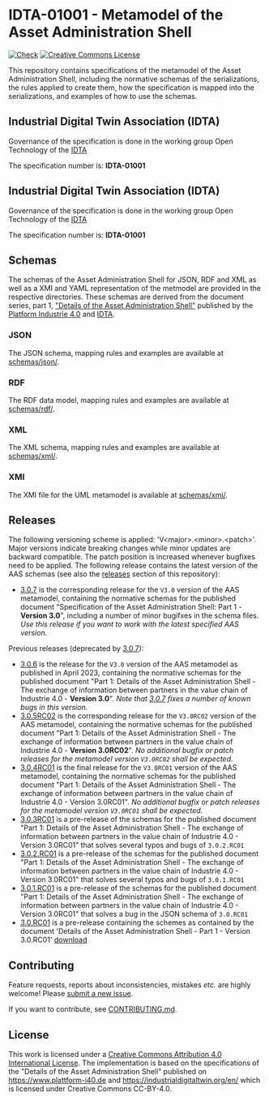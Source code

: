 # IDTA-01001 - Metamodel of the Asset Administration Shell

[![Check](
https://github.com/admin-shell-io/aas-specs/workflows/Check/badge.svg
)](
https://github.com/admin-shell-io/aas-specs/actions?query=workflow%3ACheck
)
[![Creative Commons License](
https://licensebuttons.net/l/by/4.0/88x31.png
)](
https://creativecommons.org/licenses/by/4.0/
)

This repository contains specifications of the metamodel of the Asset Administration Shell, including the normative schemas of the serializations, the rules applied to create them, how the specification is mapped into the serializations, and examples of how to use the schemas.

## Industrial Digital Twin Association (IDTA)

Governance of the specification is done in the working group Open Technology of the [IDTA](https://industrialdigitaltwin.org/en/)

The specification number is: **IDTA-01001**

## Industrial Digital Twin Association (IDTA)

Governance of the specification is done in the working group Open Technology of the [IDTA](https://industrialdigitaltwin.org/en/)

The specification number is: **IDTA-01001**

## Schemas

The schemas of the Asset Administration Shell for JSON, RDF and XML as well as a XMI and YAML representation of the metmodel are provided in the respective directories. 
These schemas are derived from the document series, part 1,
["Details of the Asset Administration Shell"](
https://www.plattform-i40.de/PI40/Redaktion/EN/Standardartikel/specification-administrationshell.html
) published by the [Platform Industrie 4.0](http://www.plattform-i40.de) and [IDTA](https://industrialdigitaltwin.org/en/).

### JSON

The JSON schema, mapping rules and examples are available at
[schemas/json/](schemas/json/).

### RDF

The RDF data model, mapping rules and examples are available at [schemas/rdf/](schemas/rdf/).

### XML

The XML schema, mapping rules and examples are available at [schemas/xml/](schemas/xml/).

### XMI

The XMI file for the UML metamodel is available at [schemas/xmi/](schemas/xmi/).
  
## Releases

The following versioning scheme is applied: 'V\<major>.\<minor>.\<patch>'. 
Major versions indicate breaking changes while minor updates are backward compatible.
The patch position is increased whenever bugfixes need to be applied. 
The following release contains the latest version of the AAS schemas (see also the [releases](https://github.com/admin-shell-io/aas-specs/releases) section of this repository):
* [3.0.7](https://github.com/admin-shell-io/aas-specs/releases/tag/V3.0.7) is the corresponding release for the `V3.0` version of the AAS metamodel, containing the normative schemas for the published document "Specification of the Asset Administration Shell: Part 1 - **Version 3.0**", including a number of minor bugifxes in the schema files. *Use this release if you want to work with the latest specified AAS version.*

Previous releases (deprecated by [3.0.7](https://github.com/admin-shell-io/aas-specs/releases/tag/V3.0.7)):
* [3.0.6](https://github.com/admin-shell-io/aas-specs/releases/tag/v3.0.6) is the release for the `V3.0` version of the AAS metamodel as published in April 2023, containing the normative schemas for the published document "Part 1: Details of the Asset Administration Shell - The exchange of information between partners in the value chain of Industrie 4.0 - **Version 3.0**". *Note that [3.0.7](https://github.com/admin-shell-io/aas-specs/releases/tag/V3.0.7) fixes a number of known bugs in this version.*
* [3.0.5RC02](https://github.com/admin-shell-io/aas-specs/releases/tag/V3.0.5RC02) is the corresponding release for the `V3.0RC02` version of the AAS metamodel, containing the normative schemas for the published document "Part 1: Details of the Asset Administration Shell - The exchange of information between partners in the value chain of Industrie 4.0 - **Version 3.0RC02**". *No additional bugfix or patch releases for the metamodel version `V3.0RC02` shall be expected.*
* [3.0.4RC01](https://github.com/admin-shell-io/aas-specs/releases/tag/V3.0.4RC01) is the final release for the `V3.0RC01` version of the AAS metamodel, containing the normative schemas for the published document "Part 1: Details of the Asset Administration Shell - The exchange of information between partners in the value chain of Industrie 4.0 - Version 3.0RC01". *No additional bugfix or patch releases for the metamodel version `V3.0RC01` shall be expected.*
* [3.0.3RC01](https://github.com/admin-shell-io/aas-specs/tree/V3.0.3RC01) is a pre-release of the schemas for the published document "Part 1: Details of the Asset Administration Shell - The exchange of information between partners in the value chain of Industrie 4.0 - Version 3.0RC01" that solves several typos and bugs of `3.0.2.RC01`
* [3.0.2.RC01](https://github.com/admin-shell-io/aas-specs/releases/tag/v3.0.2.RC01) is a pre-release of the schemas for the published document "Part 1: Details of the Asset Administration Shell - The exchange of information between partners in the value chain of Industrie 4.0 - Version 3.0RC01" that solves several typos and bugs of `3.0.1.RC01`
* [3.0.1.RC01](https://github.com/admin-shell-io/aas-specs/releases/tag/v3.0.1.RC01) is a pre-release of the schemas for the published document "Part 1: Details of the Asset Administration Shell - The exchange of information between partners in the value chain of Industrie 4.0 - Version 3.0RC01" that solves a bug in the JSON schema of `3.0.RC01`
* [3.0.RC01](https://github.com/admin-shell-io/aas-specs/releases/tag/v3.0.RC01) is a pre-release containing the schemes as contained by the document 'Details of the Asset Administration Shell - Part 1 - Version 3.0.RC01' [download](https://www.plattform-i40.de/PI40/Redaktion/EN/Downloads/Publikation/Details_of_the_Asset_Administration_Shell_Part1_V3.html)


## Contributing

Feature requests, reports about inconsistencies, mistakes *etc.* are highly
welcome! Please [submit a new issue](
https://github.com/admin-shell-io/aas-specs/issues/new/choose
).

If you want to contribute, see [CONTRIBUTING.md](CONTRIBUTING.md).

## License

This work is licensed under a [Creative Commons Attribution 4.0 International License](
https://creativecommons.org/licenses/by/4.0/). The implementation is based on the specifications of the "Details of the Asset Administration Shell" published on https://www.plattform-i40.de and https://industrialdigitaltwin.org/en/ 
which is licensed under Creative Commons CC-BY-4.0.
